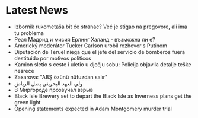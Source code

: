 # Latest News
-  Izbornik rukometaša bit će stranac? Već je stigao na pregovore, ali ima tu problema
-  Реал Мадрид и мисия Ерлинг Халанд - възможна ли е?
-  Americký moderátor Tucker Carlson urobil rozhovor s Putinom
-  Diputación de Teruel niega que el jefe del servicio de bomberos fuera destituido por motivos políticos
-  Kamion sletio s ceste i uletio u dječju sobu: Policija objavila detalje teške nesreće
-  Zaxarova: "ABŞ özünü nüfuzdan salır"
-  ولي العهد البحريني يصل الرياض
-  В Миргороде прозвучал взрыв
-  Black Isle Brewery set to depart the Black Isle as Inverness plans get the green light
-  Opening statements expected in Adam Montgomery murder trial
